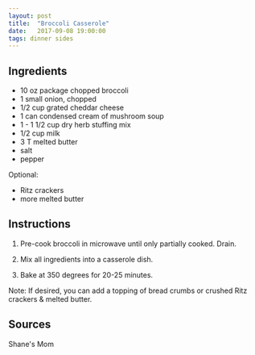 ```yaml
---
layout: post
title:  "Broccoli Casserole"
date:   2017-09-08 19:00:00
tags: dinner sides
---
```


Ingredients
-----------
- 10 oz package chopped broccoli
- 1 small onion, chopped
- 1/2 cup grated cheddar cheese
- 1 can condensed cream of mushroom soup
- 1 - 1 1/2 cup dry herb stuffing mix
- 1/2 cup milk
- 3 T melted butter
- salt
- pepper

Optional:
- Ritz crackers
- more melted butter

Instructions
------------
1. Pre-cook broccoli in microwave until only partially cooked. Drain.

2. Mix all ingredients into a casserole dish.

3. Bake at 350 degrees for 20-25 minutes.

Note: If desired, you can add a topping of bread crumbs or crushed Ritz crackers & melted butter.

Sources
------
Shane's Mom

